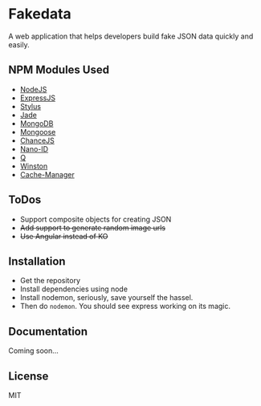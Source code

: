 # Fakedata
A web application that helps developers build fake JSON data quickly and easily.

 NPM Modules Used
----
* [NodeJS](https://nodejs.org/)
* [ExpressJS](https://github.com/joemccann/dillinger/tree/master/plugins/dropbox/README.md)
* [Stylus](https://github.com/stylus/stylus)
* [Jade](http://jade-lang.com/)
* [MongoDB](https://www.mongodb.org/)
* [Mongoose](http://mongoosejs.com/)
* [ChanceJS](http://chancejs.com/)
* [Nano-ID](https://github.com/rkivalin/nano-id)
* [Q](https://github.com/kriskowal/q)
* [Winston](https://github.com/winstonjs/winston)
* [Cache-Manager](https://www.npmjs.com/package/cache-manager)

ToDos
----
* Support composite objects for creating JSON
* ~~Add support to generate random image urls~~
* ~~Use Angular instead of KO~~

Installation
----

* Get the repository
* Install dependencies using node
* Install nodemon, seriously, save yourself the hassel.
* Then do `nodemon`. You should see express working on its magic. 

Documentation
---
Coming soon...

License
----

MIT
